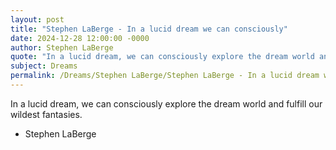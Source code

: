 ```yaml
---
layout: post
title: "Stephen LaBerge - In a lucid dream we can consciously"
date: 2024-12-28 12:00:00 -0000
author: Stephen LaBerge
quote: "In a lucid dream, we can consciously explore the dream world and fulfill our wildest fantasies."
subject: Dreams
permalink: /Dreams/Stephen LaBerge/Stephen LaBerge - In a lucid dream we can consciously
---
```


In a lucid dream, we can consciously explore the dream world and fulfill our wildest fantasies.

- Stephen LaBerge
